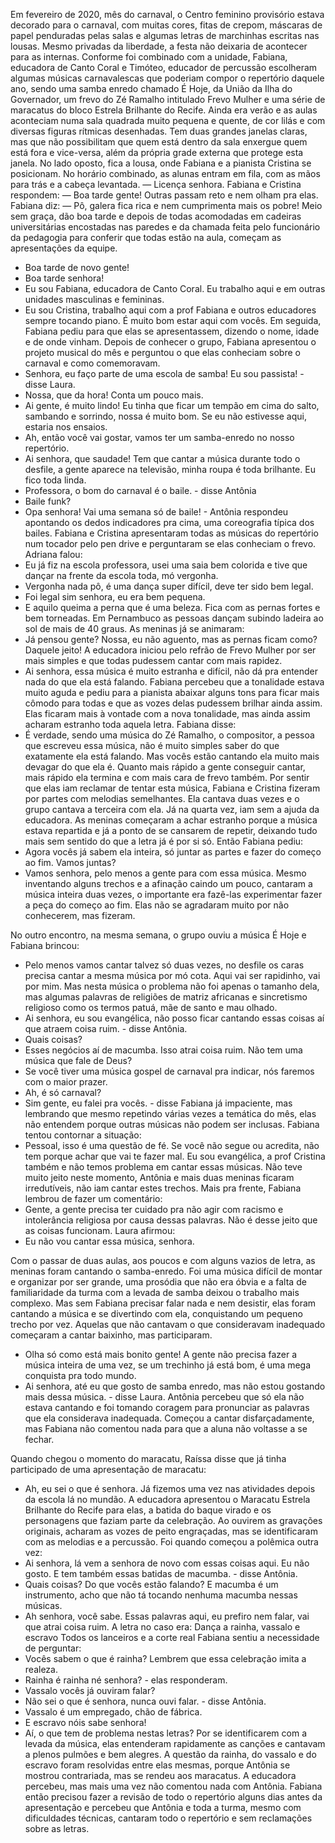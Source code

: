 Em fevereiro de 2020, mês do carnaval, o Centro feminino provisório estava decorado para o carnaval, com muitas cores, fitas de crepom, máscaras de papel penduradas pelas salas e algumas letras de marchinhas escritas nas lousas. Mesmo privadas da liberdade, a festa não deixaria de acontecer para as internas.
Conforme foi combinado com a unidade, Fabiana, educadora de Canto Coral e Timóteo, educador de percussão escolheram algumas músicas carnavalescas que poderiam compor o repertório daquele ano, sendo uma samba enredo chamado É Hoje, da União da Ilha do Governador, um frevo do Zé Ramalho intitulado Frevo Mulher e uma série de maracatus do bloco Estrela Brilhante do Recife.
Ainda era verão e as aulas aconteciam numa sala quadrada muito pequena e quente, de cor lilás e com diversas figuras rítmicas desenhadas. Tem duas grandes janelas claras, mas que não possibilitam que quem está dentro da sala enxergue quem está fora e vice-versa, além da própria grade externa que protege esta janela. No lado oposto, fica a lousa, onde Fabiana e a pianista Cristina se posicionam.
No horário combinado, as alunas entram em fila, com as mãos para trás e a cabeça levantada.
— Licença senhora.
Fabiana e Cristina respondem:
—  Boa tarde gente!
Outras passam reto e nem olham pra elas. Fabiana diz:
—  Pô, galera fica rica e nem cumprimenta mais os pobre!
Meio sem graça, dão boa tarde e depois de todas acomodadas em cadeiras universitárias encostadas nas paredes e da chamada feita pelo funcionário da pedagogia para conferir que todas estão na aula, começam as apresentações da equipe.
- Boa tarde de novo gente!
- Boa tarde senhora!
- Eu sou Fabiana, educadora de Canto Coral. Eu trabalho aqui e em outras unidades masculinas e femininas.
- Eu sou Cristina, trabalho aqui com a prof Fabiana e outros educadores sempre tocando piano. É muito bom estar aqui com vocês.
Em seguida, Fabiana pediu para que elas se apresentassem, dizendo o nome, idade e de onde vinham. Depois de conhecer o grupo, Fabiana apresentou o projeto musical do mês e perguntou o que elas conheciam sobre o carnaval e como comemoravam.
- Senhora, eu faço parte de uma escola de samba! Eu sou passista! - disse Laura.
- Nossa, que da hora! Conta um pouco mais.
- Ai gente, é muito lindo! Eu tinha que ficar um tempão em cima do salto, sambando e sorrindo, nossa é muito bom. Se eu não estivesse aqui, estaria nos ensaios.
- Ah, então você vai gostar, vamos ter um samba-enredo no nosso repertório.
- Ai senhora, que saudade! Tem que cantar a música durante todo o desfile, a gente aparece na televisão, minha roupa é toda brilhante. Eu fico toda linda.
- Professora, o bom do carnaval é o baile. - disse Antônia
- Baile funk?
- Opa senhora! Vai uma semana só de baile! - Antônia respondeu apontando os dedos indicadores pra cima, uma coreografia típica dos bailes.
Fabiana e Cristina apresentaram todas as músicas do repertório num tocador pelo pen drive e perguntaram se elas conheciam o frevo. Adriana falou:
- Eu já fiz na escola professora, usei uma saia bem colorida e tive que dançar na frente da escola toda, mó vergonha.
- Vergonha nada pô, é uma dança super difícil, deve ter sido bem legal.
- Foi legal sim senhora, eu era bem pequena.
- E aquilo queima a perna que é uma beleza. Fica com as pernas fortes e bem torneadas. Em Pernambuco as pessoas dançam subindo ladeira ao sol de mais de 40 graus.
As meninas já se animaram:
- Já pensou gente? Nossa, eu não aguento, mas as pernas ficam como? Daquele jeito!
A educadora iniciou pelo refrão de Frevo Mulher por ser mais simples e que todas pudessem cantar com mais rapidez. 
- Ai senhora, essa música é muito estranha e difícil, não dá pra entender nada do que ela está falando.
Fabiana percebeu que a tonalidade estava muito aguda e pediu para a pianista abaixar alguns tons para ficar mais cômodo para todas e que as vozes delas pudessem brilhar ainda assim.
Elas ficaram mais à vontade com a nova tonalidade, mas ainda assim acharam estranho toda aquela letra. Fabiana disse:
- É verdade, sendo uma música do Zé Ramalho, o compositor, a pessoa que escreveu essa música, não é muito simples saber do que exatamente ela está falando. Mas vocês estão cantando ela muito mais devagar do que ela é. Quanto mais rápido a gente conseguir cantar, mais rápido ela termina e com mais cara de frevo também.
Por sentir que elas iam reclamar de tentar esta música, Fabiana e Cristina fizeram por partes com melodias semelhantes. Ela cantava duas vezes e o grupo cantava a terceira com ela. Já na quarta vez, iam sem a ajuda da educadora.
As meninas começaram a achar estranho porque a música estava repartida e já a ponto de se cansarem de repetir, deixando tudo mais sem sentido do que a letra já é por si só. Então Fabiana pediu:
- Agora vocês já sabem ela inteira, só juntar as partes e fazer do começo ao fim. Vamos juntas?
- Vamos senhora, pelo menos a gente para com essa música.
Mesmo inventando alguns trechos e a afinação caindo um pouco, cantaram a música inteira duas vezes, o importante era fazê-las experimentar fazer a peça do começo ao fim. Elas não se agradaram muito por não conhecerem, mas fizeram.

No outro encontro, na mesma semana, o grupo ouviu a música É Hoje e Fabiana brincou:
- Pelo menos vamos cantar talvez só duas vezes, no desfile os caras precisa cantar a mesma música por mó cota. Aqui vai ser rapidinho, vai por mim.
Mas nesta música o problema não foi apenas o tamanho dela, mas algumas palavras de religiões de matriz africanas e sincretismo religioso como os termos patuá, mãe de santo e mau olhado.
- Ai senhora, eu sou evangélica, não posso ficar cantando essas coisas aí que atraem coisa ruim. - disse Antônia.
- Quais coisas?
- Esses negócios aí de macumba. Isso atrai coisa ruim. Não tem uma música que fale de Deus?
- Se você tiver uma música gospel de carnaval pra indicar, nós faremos com o maior prazer.
- Ah, é só carnaval?
- Sim gente, eu falei pra vocês. - disse Fabiana já impaciente, mas lembrando que mesmo repetindo várias vezes a temática do mês, elas não entendem porque outras músicas não podem ser inclusas.
Fabiana tentou contornar a situação:
- Pessoal, isso é uma questão de fé. Se você não segue ou acredita, não tem porque achar que vai te fazer mal. Eu sou evangélica, a prof Cristina também e não temos problema em cantar essas músicas. 
Não teve muito jeito neste momento, Antônia e mais duas meninas ficaram irredutíveis, não iam cantar estes trechos. Mais pra frente, Fabiana lembrou de fazer um comentário:
- Gente, a gente precisa ter cuidado pra não agir com racismo e intolerância religiosa por causa dessas palavras. Não é desse jeito que as coisas funcionam.
Laura afirmou:
- Eu não vou cantar essa música, senhora.


Com o passar de duas aulas, aos poucos e com alguns vazios de letra, as meninas foram cantando o samba-enredo. Foi uma música difícil de montar e organizar por ser grande, uma prosódia que não era óbvia e a falta de familiaridade da turma com a  levada de samba deixou o trabalho mais complexo. Mas sem Fabiana precisar falar nada e nem desistir, elas foram cantando a música e se divertindo com ela, conquistando um pequeno trecho por vez. Aquelas que não cantavam o que consideravam inadequado começaram a cantar baixinho, mas participaram.
- Olha só como está mais bonito gente! A gente não precisa fazer a música inteira de uma vez, se um trechinho já está bom, é uma mega conquista pra todo mundo.
- Ai senhora, até eu que gosto de samba enredo, mas não estou gostando mais dessa música. - disse Laura.
Antônia percebeu que só ela não estava cantando e foi tomando coragem para pronunciar as palavras que ela considerava inadequada. Começou a cantar disfarçadamente, mas Fabiana não comentou nada para que a aluna não voltasse a se fechar.

Quando chegou o momento do maracatu, Raíssa disse que já tinha participado de uma apresentação de maracatu:
- Ah, eu sei o que é senhora. Já fizemos uma vez nas atividades depois da escola lá no mundão.
A educadora apresentou o Maracatu Estrela Brilhante do Recife para elas, a batida do baque virado e os personagens que faziam parte da celebração. Ao ouvirem as gravações originais, acharam as vozes de peito engraçadas, mas se identificaram com as melodias e a percussão.
Foi quando começou a polêmica outra vez:
- Ai senhora, lá vem a senhora de novo com essas coisas aqui. Eu não gosto. E tem também essas batidas de macumba. - disse Antônia.
- Quais coisas? Do que vocês estão falando? E macumba é um instrumento, acho que não tá tocando nenhuma macumba nessas músicas.
- Ah senhora, você sabe. Essas palavras aqui, eu prefiro nem falar, vai que atrai coisa ruim.
A letra no caso era: 
Dança a rainha, vassalo e escravo
Todos os lanceiros e a corte real
Fabiana sentiu a necessidade de perguntar:
- Vocês sabem o que é rainha? Lembrem que essa celebração imita a realeza.
- Rainha é rainha né senhora? - elas responderam.
- Vassalo vocês já ouviram falar?
- Não sei o que é senhora, nunca ouvi falar. - disse Antônia.
- Vassalo é um empregado, chão de fábrica.
- E escravo nóis sabe senhora!
- Aí, o que tem de problema nestas letras?
Por se identificarem com a levada da música, elas entenderam rapidamente as canções e cantavam a plenos pulmões e bem alegres. A questão da rainha, do vassalo e do escravo foram resolvidas entre elas mesmas, porque Antônia se mostrou contrariada, mas se rendeu aos maracatus. A educadora percebeu, mas mais uma vez não comentou nada com Antônia.
Fabiana então precisou fazer a revisão de todo o repertório alguns dias antes da apresentação e percebeu que Antônia e toda a turma, mesmo com dificuldades técnicas, cantaram todo o repertório e sem reclamações sobre as letras.

